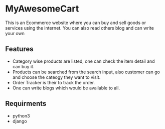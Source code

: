 # MyAwesomeCart
This is an Ecommerce website where you can buy and sell goods or services using the internet.
You can also read others blog and can write your own

## Features

- Category wise products are listed, one can check the item detail and can buy it.
- Products can be searched from the search input, also customer can go and choose the cateogy they want to visit.
- Order Tracker is their to track the order.
- One can write blogs which would be available to all.


## Requirments
- python3
- django
